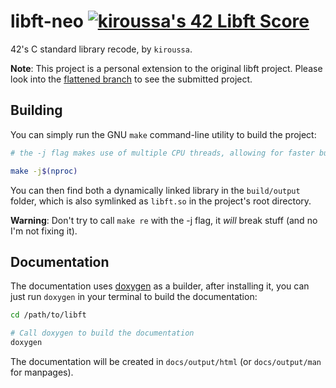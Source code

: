 # libft-neo [![kiroussa's 42 Libft Score](https://badge42.coday.fr/api/v2/clqhi717m065501p4hai37lsg/project/3383637)](https://projects.intra.42.fr/projects/42cursus-libft/projects_users/3383637)

42's C standard library recode, by `kiroussa`.

**Note**: This project is a personal extension to the original libft project. Please look into the
[flattened branch](https://codeberg.org/27/libft/src/branch/flattened) to see the submitted project. 

## Building

You can simply run the GNU `make` command-line utility to build the project:
```sh
# the -j flag makes use of multiple CPU threads, allowing for faster build times

make -j$(nproc)
```

You can then find both a dynamically linked library in the `build/output` folder, which is also symlinked as `libft.so` in the project's root directory.

**Warning**: Don't try to call `make re` with the -j flag, it *will* break stuff (and no I'm not fixing it).

## Documentation

The documentation uses [doxygen](https://www.doxygen.nl/) as a builder, after installing it, you can
just run `doxygen` in your terminal to build the documentation:
```bash
cd /path/to/libft

# Call doxygen to build the documentation
doxygen
```

The documentation will be created in `docs/output/html` (or `docs/output/man` for manpages).
